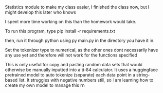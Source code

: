 Statistics module to make my class easier, I finished the class now, but I might develop this later who knows

I spent more time working on this than the homework would take.

To run this program, type
    pip install -r requirements.txt

  then, run it through python using py main.py in the directory you have it in.

Set the tokenizer type to numerical, as the other ones dont necessarily have any use yet and therefore will not work for the functions specified

This is only useful for copy and pasting random data sets that would otherwise be manually inputted into a ti-84 calculator. It uses a huggingface pretrained model to auto tokenize (separate) each data point in a string-based list. It struggles with negative numbers still, so I am learning how to create my own model to manage this rn
